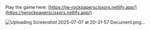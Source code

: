 Play the game here: [https://jw-rockpaperscissors.netlify.app/](https://jwrockpaperscissors.netlify.app/)

![Uploading Screenshot 2025-07-07 at 20-31-57 Document.png…]()
